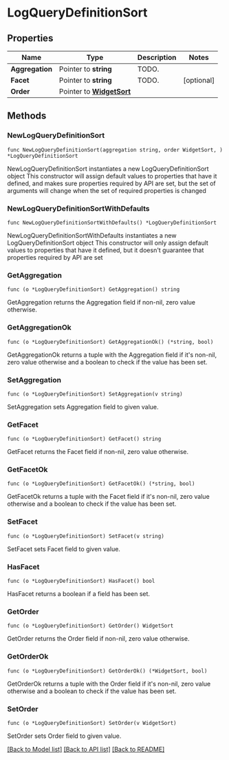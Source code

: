 # LogQueryDefinitionSort

## Properties

Name | Type | Description | Notes
------------ | ------------- | ------------- | -------------
**Aggregation** | Pointer to **string** | TODO. | 
**Facet** | Pointer to **string** | TODO. | [optional] 
**Order** | Pointer to [**WidgetSort**](WidgetSort.md) |  | 

## Methods

### NewLogQueryDefinitionSort

`func NewLogQueryDefinitionSort(aggregation string, order WidgetSort, ) *LogQueryDefinitionSort`

NewLogQueryDefinitionSort instantiates a new LogQueryDefinitionSort object
This constructor will assign default values to properties that have it defined,
and makes sure properties required by API are set, but the set of arguments
will change when the set of required properties is changed

### NewLogQueryDefinitionSortWithDefaults

`func NewLogQueryDefinitionSortWithDefaults() *LogQueryDefinitionSort`

NewLogQueryDefinitionSortWithDefaults instantiates a new LogQueryDefinitionSort object
This constructor will only assign default values to properties that have it defined,
but it doesn't guarantee that properties required by API are set

### GetAggregation

`func (o *LogQueryDefinitionSort) GetAggregation() string`

GetAggregation returns the Aggregation field if non-nil, zero value otherwise.

### GetAggregationOk

`func (o *LogQueryDefinitionSort) GetAggregationOk() (*string, bool)`

GetAggregationOk returns a tuple with the Aggregation field if it's non-nil, zero value otherwise
and a boolean to check if the value has been set.

### SetAggregation

`func (o *LogQueryDefinitionSort) SetAggregation(v string)`

SetAggregation sets Aggregation field to given value.


### GetFacet

`func (o *LogQueryDefinitionSort) GetFacet() string`

GetFacet returns the Facet field if non-nil, zero value otherwise.

### GetFacetOk

`func (o *LogQueryDefinitionSort) GetFacetOk() (*string, bool)`

GetFacetOk returns a tuple with the Facet field if it's non-nil, zero value otherwise
and a boolean to check if the value has been set.

### SetFacet

`func (o *LogQueryDefinitionSort) SetFacet(v string)`

SetFacet sets Facet field to given value.

### HasFacet

`func (o *LogQueryDefinitionSort) HasFacet() bool`

HasFacet returns a boolean if a field has been set.

### GetOrder

`func (o *LogQueryDefinitionSort) GetOrder() WidgetSort`

GetOrder returns the Order field if non-nil, zero value otherwise.

### GetOrderOk

`func (o *LogQueryDefinitionSort) GetOrderOk() (*WidgetSort, bool)`

GetOrderOk returns a tuple with the Order field if it's non-nil, zero value otherwise
and a boolean to check if the value has been set.

### SetOrder

`func (o *LogQueryDefinitionSort) SetOrder(v WidgetSort)`

SetOrder sets Order field to given value.



[[Back to Model list]](../README.md#documentation-for-models) [[Back to API list]](../README.md#documentation-for-api-endpoints) [[Back to README]](../README.md)


